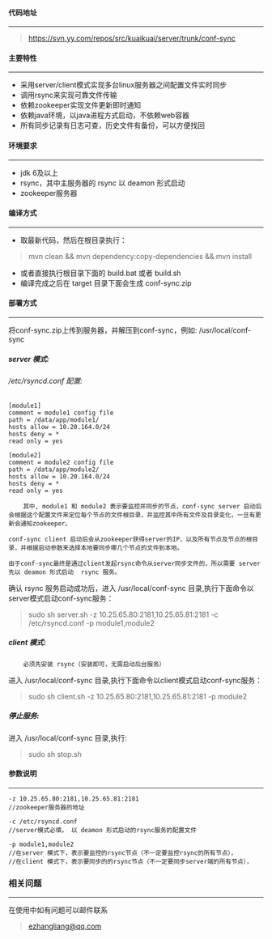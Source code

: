 #### 代码地址
-------------
> https://svn.yy.com/repos/src/kuaikuai/server/trunk/conf-sync

#### 主要特性
-------------
- 采用server/client模式实现多台linux服务器之间配置文件实时同步
- 调用rsync来实现可靠文件传输
- 依赖zookeeper实现文件更新即时通知
- 依赖java环境，以java进程方式启动，不依赖web容器
- 所有同步记录有日志可查，历史文件有备份，可以方便找回


#### 环境要求
-------------
- jdk 6及以上
- rsync，其中主服务器的 rsync 以 deamon 形式启动
- zookeeper服务器


#### 编译方式
-------------
 - 取最新代码，然后在根目录执行： 
 >mvn clean && mvn dependency:copy-dependencies && mvn install
 - 或者直接执行根目录下面的 build.bat 或者 build.sh
 - 编译完成之后在 target 目录下面会生成 conf-sync.zip
 
#### 部署方式
-------------
 将conf-sync.zip上传到服务器，并解压到conf-sync，例如: /usr/local/conf-sync
##### server 模式:
###### /etc/rsyncd.conf 配置:

```
[module1]
comment = module1 config file
path = /data/app/module1/
hosts allow = 10.20.164.0/24
hosts deny = *
read only = yes
 
[module2]
comment = module2 config file
path = /data/app/module2/
hosts allow = 10.20.164.0/24
hosts deny = *
read only = yes
```

		其中, module1 和 module2 表示要监控并同步的节点，conf-sync server 启动后会根据这个配置文件来定位每个节点的文件根目录，并监控其中所有文件及目录变化，一旦有更新会通知zookeeper。
		
	conf-sync client 启动后会从zookeeper获得server的IP，以及所有节点及节点的根目录，并根据启动参数来选择本地要同步哪几个节点的文件到本地。
		
	由于conf-sync最终是通过client发起rsync命令从server同步文件的，所以需要 server 先以 deamon 形式启动  rsync 服务。
确认 rsync 服务启动成功后，进入 /usr/local/conf-sync 目录,执行下面命令以server模式启动conf-sync服务：
 > sudo sh server.sh  -z 10.25.65.80:2181,10.25.65.81:2181 -c /etc/rsyncd.conf -p module1,module2
 
##### client 模式:
 		必须先安装 rsync（安装即可，无需启动后台服务）
 进入 /usr/local/conf-sync 目录,执行下面命令以client模式启动conf-sync服务：
 > sudo sh client.sh  -z 10.25.65.80:2181,10.25.65.81:2181  -p module2
 
##### 停止服务:
 进入 /usr/local/conf-sync 目录,执行:
 > sudo sh stop.sh
 
#### 参数说明
-------------
```
-z 10.25.65.80:2181,10.25.65.81:2181
//zookeeper服务器的地址

-c /etc/rsyncd.conf
//server模式必填， 以 deamon 形式启动的rsync服务的配置文件

-p module1,module2
//在server 模式下，表示要监控的rsync节点（不一定要监控rsync的所有节点），
//在client 模式下，表示要同步的的rsync节点（不一定要同步server端的所有节点），
```


### 相关问题
-------------
在使用中如有问题可以邮件联系
> ezhangliang@qq.com
